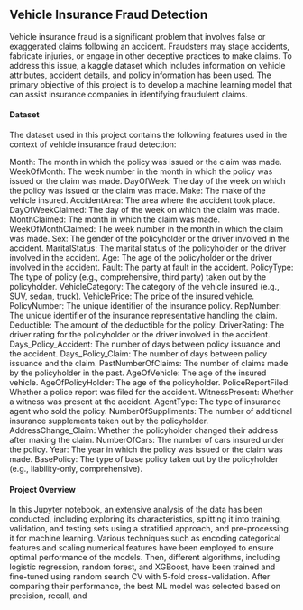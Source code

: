 ## Vehicle Insurance Fraud Detection
Vehicle insurance fraud is a significant problem that involves false or exaggerated claims following an accident. Fraudsters may stage accidents, fabricate injuries, or engage in other deceptive practices to make claims. To address this issue, a kaggle dataset which includes information on vehicle attributes, accident details, and policy information has been used. The primary objective of this project is to develop a machine learning model that can assist insurance companies in identifying fraudulent claims.

#### Dataset
The dataset used in this project contains the following features used in the context of vehicle insurance fraud detection:

Month: The month in which the policy was issued or the claim was made.
WeekOfMonth: The week number in the month in which the policy was issued or the claim was made.
DayOfWeek: The day of the week on which the policy was issued or the claim was made.
Make: The make of the vehicle insured.
AccidentArea: The area where the accident took place.
DayOfWeekClaimed: The day of the week on which the claim was made.
MonthClaimed: The month in which the claim was made.
WeekOfMonthClaimed: The week number in the month in which the claim was made.
Sex: The gender of the policyholder or the driver involved in the accident.
MaritalStatus: The marital status of the policyholder or the driver involved in the accident.
Age: The age of the policyholder or the driver involved in the accident.
Fault: The party at fault in the accident.
PolicyType: The type of policy (e.g., comprehensive, third party) taken out by the policyholder.
VehicleCategory: The category of the vehicle insured (e.g., SUV, sedan, truck).
VehiclePrice: The price of the insured vehicle.
PolicyNumber: The unique identifier of the insurance policy.
RepNumber: The unique identifier of the insurance representative handling the claim.
Deductible: The amount of the deductible for the policy.
DriverRating: The driver rating for the policyholder or the driver involved in the accident.
Days_Policy_Accident: The number of days between policy issuance and the accident.
Days_Policy_Claim: The number of days between policy issuance and the claim.
PastNumberOfClaims: The number of claims made by the policyholder in the past.
AgeOfVehicle: The age of the insured vehicle.
AgeOfPolicyHolder: The age of the policyholder.
PoliceReportFiled: Whether a police report was filed for the accident.
WitnessPresent: Whether a witness was present at the accident.
AgentType: The type of insurance agent who sold the policy.
NumberOfSuppliments: The number of additional insurance supplements taken out by the policyholder.
AddressChange_Claim: Whether the policyholder changed their address after making the claim.
NumberOfCars: The number of cars insured under the policy.
Year: The year in which the policy was issued or the claim was made.
BasePolicy: The type of base policy taken out by the policyholder (e.g., liability-only, comprehensive).

#### Project Overview
In this Jupyter notebook, an extensive analysis of the data has been conducted, including exploring its characteristics, splitting it into training, validation, and testing sets using a stratified approach, and pre-processing it for machine learning. Various techniques such as encoding categorical features and scaling numerical features have been employed to ensure optimal performance of the models. Then, different algorithms, including logistic regression, random forest, and XGBoost, have been trained and fine-tuned using random search CV with 5-fold cross-validation. After comparing their performance, the best ML model was selected based on precision, recall, and


